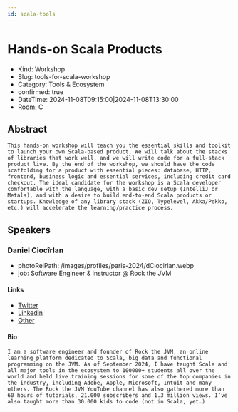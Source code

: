 ```yaml
---
id: scala-tools
---
```


# Hands-on Scala Products

- Kind: Workshop
- Slug: tools-for-scala-workshop
- Category: Tools & Ecosystem
- confirmed: true
- DateTime: 2024-11-08T09:15:00|2024-11-08T13:30:00
- Room: C

## Abstract

```
This hands-on workshop will teach you the essential skills and toolkit to launch your own Scala-based product. We will talk about the stacks of libraries that work well, and we will write code for a full-stack product live. By the end of the workshop, we should have the code scaffolding for a product with essential pieces: database, HTTP, frontend, business logic and essential services, including credit card checkout. The ideal candidate for the workshop is a Scala developer comfortable with the language, with a basic dev setup (IntelliJ or Metals), and with a desire to build end-to-end Scala products or startups. Knowledge of any library stack (ZIO, Typelevel, Akka/Pekko, etc.) will accelerate the learning/practice process.
```

## Speakers

### Daniel Ciocîrlan

- photoRelPath: /images/profiles/paris-2024/dCiocirlan.webp
- job: Software Engineer & instructor @ Rock the JVM

#### Links

- [Twitter](https://twitter.com/rockthejvm)
- [Linkedin](https://www.linkedin.com/in/danielciocirlan)
- [Other](https://rockthejvm.com/)

#### Bio

```
I am a software engineer and founder of Rock the JVM, an online learning platform dedicated to Scala, big data and functional programming on the JVM. As of September 2024, I have taught Scala and all major tools in the ecosystem to 100000+ students all over the world and held live training sessions for some of the top companies in the industry, including Adobe, Apple, Microsoft, Intuit and many others. The Rock the JVM YouTube channel has also gathered more than 60 hours of tutorials, 21.000 subscribers and 1.3 million views. I’ve also taught more than 30.000 kids to code (not in Scala, yet…)
```
